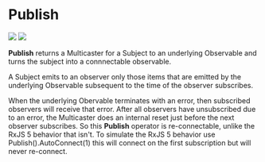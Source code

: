# Publish

[![](../../../assets/godev.svg?raw=true)](https://pkg.go.dev/github.com/reactivego/rx/test/Publish?tab=doc)
[![](../../../assets/rx.svg?raw=true)](http://reactivex.io/documentation/operators/publish.html)

**Publish** returns a Multicaster for a Subject to an underlying Observable
and turns the subject into a connnectable observable.

A Subject emits to an observer only those items that are emitted by the
underlying Observable subsequent to the time of the observer subscribes.

When the underlying Obervable terminates with an error, then subscribed
observers will receive that error. After all observers have unsubscribed due
to an error, the Multicaster does an internal reset just before the next
observer subscribes. So this **Publish** operator is re-connectable, unlike
the RxJS 5 behavior that isn't. To simulate the RxJS 5 behavior use
Publish().AutoConnect(1) this will connect on the first subscription but will
never re-connect.
